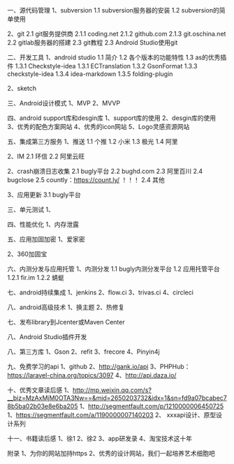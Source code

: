 一、源代码管理
1、subversion
  1.1 subversion服务器的安装
  1.2 subversion的简单使用

2、git
  2.1 git服务提供商
    2.1.1 coding.net
    2.1.2 github.com
    2.1.3 git.oschina.net
  2.2 gitlab服务器的搭建
  2.3 git教程
  2.3 Android Studio使用git

二、开发工具
1、android studio
  1.1 简介
  1.2 各个版本的功能特性
  1.3 as的优秀插件
    1.3.1 Checkstyle-idea
    1.3.1 ECTranslation
    1.3.2 GsonFormat
    1.3.3 checkstyle-idea
    1.3.4 idea-markdown
    1.3.5 folding-plugin

2、sketch

三、Android设计模式
1、MVP
2、MVVP

四、android support库和desgin库
1、support库的使用
2、desgin库的使用
3、优秀的配色方案网站
4、优秀的icon网站
5、Logo灵感资源网站

五、集成第三方服务
1、推送
  1.1 个推
  1.2 小米
  1.3 极光
  1.4 阿里

2、IM
  2.1 环信
  2.2 阿里云旺

2、crash崩溃日志收集
  2.1 bugly平台
  2.2 bughd.com
  2.3 阿里百川
  2.4 bugclose
  2.5 countly：https://count.ly/  ！！！
  2.4 其他

3、应用更新
  3.1 bugly平台

三、单元测试
1、

四、性能优化
1、内存泄露


五、应用加固加密
1、爱家密

2、360加固宝

六、内测分发与应用托管
1、内测分发
  1.1 bugly内测分发平台
  1.2 应用托管平台
  1.2.1 fir.im
  1.2.2 蜻蜓

七、android持续集成
1、jenkins
2、flow.ci
3、trivas.ci
4、circleci

八、android高级技术
1、换主题
2、热修复


七、发布library到Jcenter或Maven Center

八、Android Studio插件开发


八、第三方库
1、Gson
2、refit
3、frecore
4、Pinyin4j

九、免费学习的api
1、github
2、http://gank.io/api
3、PHPHub：https://laravel-china.org/topics/3097
4、http://api.daza.io/



十、优秀文章读后感
1、http://mp.weixin.qq.com/s?__biz=MzAxMjM0OTA3Nw==&mid=2650203732&idx=1&sn=fd9a07bcabec78b5ba02b03e8e6ba205
1、http://segmentfault.com/p/1210000006450725
1、https://segmentfault.com/a/1190000007140203
2、 xxxapi设计、原型设计系列

十一、书籍读后感
1、徐1
2、徐2
3、app研发录
4、淘宝技术这十年

附录
1、为你的网站加持https
2、优秀的设计网站，我们一起培养艺术细胞吧
